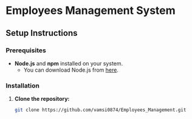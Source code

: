 # Employees Management System

## Setup Instructions

### Prerequisites

- **Node.js** and **npm** installed on your system.
  - You can download Node.js from [here](https://nodejs.org/).

### Installation

1. **Clone the repository:**
   ```bash
   git clone https://github.com/vamsi0874/Employees_Management.git
